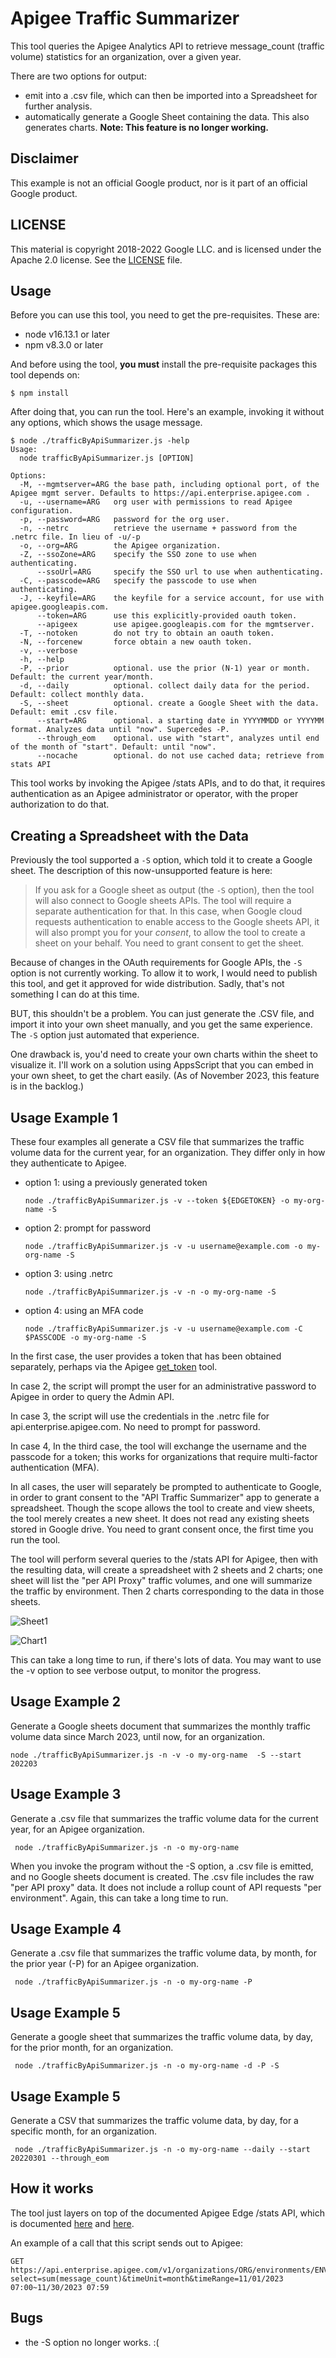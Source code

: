 # Apigee Traffic Summarizer

This tool queries the Apigee Analytics API to retrieve message_count (traffic
volume) statistics for an organization, over a given year.

There are two options for output:

- emit into a .csv file, which can then be imported into a Spreadsheet for further analysis.
- automatically generate a Google Sheet containing the data. This also generates charts. **Note: This feature is no longer working.**

## Disclaimer

This example is not an official Google product, nor is it part of an official Google product.

## LICENSE

This material is copyright 2018-2022 Google LLC.
and is licensed under the Apache 2.0 license. See the [LICENSE](LICENSE) file.

## Usage

Before you can use this tool, you need to get the pre-requisites. These are:
 * node v16.13.1 or later
 * npm v8.3.0 or later

And before using the tool, **you must** install the pre-requisite packages this tool depends on:
```
$ npm install
```

After doing that, you can run the tool. Here's an example, invoking it without
any options, which shows the usage message.

```
$ node ./trafficByApiSummarizer.js -help
Usage:
  node trafficByApiSummarizer.js [OPTION]

Options:
  -M, --mgmtserver=ARG the base path, including optional port, of the Apigee mgmt server. Defaults to https://api.enterprise.apigee.com .
  -u, --username=ARG   org user with permissions to read Apigee configuration.
  -p, --password=ARG   password for the org user.
  -n, --netrc          retrieve the username + password from the .netrc file. In lieu of -u/-p
  -o, --org=ARG        the Apigee organization.
  -Z, --ssoZone=ARG    specify the SSO zone to use when authenticating.
      --ssoUrl=ARG     specify the SSO url to use when authenticating.
  -C, --passcode=ARG   specify the passcode to use when authenticating.
  -J, --keyfile=ARG    the keyfile for a service account, for use with apigee.googleapis.com.
      --token=ARG      use this explicitly-provided oauth token.
      --apigeex        use apigee.googleapis.com for the mgmtserver.
  -T, --notoken        do not try to obtain an oauth token.
  -N, --forcenew       force obtain a new oauth token.
  -v, --verbose
  -h, --help
  -P, --prior          optional. use the prior (N-1) year or month. Default: the current year/month.
  -d, --daily          optional. collect daily data for the period. Default: collect monthly data.
  -S, --sheet          optional. create a Google Sheet with the data. Default: emit .csv file.
      --start=ARG      optional. a starting date in YYYYMMDD or YYYYMM format. Analyzes data until "now". Supercedes -P.
      --through_eom    optional. use with "start", analyzes until end of the month of "start". Default: until "now".
      --nocache        optional. do not use cached data; retrieve from stats API
```

This tool works by invoking the Apigee /stats APIs, and to do that, it requires
authentication as an Apigee administrator or operator, with the proper authorization to do
that.


## Creating a Spreadsheet with the Data

Previously the tool supported a `-S` option, which told it to create a Google
sheet.  The description of this now-unsupported feature is here:

> If you ask for a Google sheet as output (the `-S` option), then the tool will
also connect to Google sheets APIs. The tool will require a separate
authentication for that.  In this case, when Google cloud requests
authentication to enable access to the Google sheets API, it will also prompt
you for your _consent_, to allow the tool to create a sheet on your behalf. You
need to grant consent to get the sheet.

Because of changes in the OAuth requirements for Google APIs, the `-S`
option is not currently working.  To allow it to work, I would need to publish
this tool, and get it approved for wide distribution.  Sadly, that's not
something I can do at this time.

BUT, this shouldn't be a problem. You can just generate the .CSV file, and
import it into your own sheet manually, and you get the same experience. The
`-S` option just automated that experience.

One drawback is, you'd need to create your own charts within the sheet to
visualize it.  I'll work on a solution using AppsScript that you can embed in
your own sheet, to get the chart easily. (As of November 2023, this feature is in the backlog.)


## Usage Example 1

These four examples all generate a CSV file that summarizes the traffic volume data for
the current year, for an organization.  They differ only in how they authenticate to Apigee.

* option 1: using a previously generated token
  ```
  node ./trafficByApiSummarizer.js -v --token ${EDGETOKEN} -o my-org-name -S
  ```

* option 2: prompt for password
  ```
  node ./trafficByApiSummarizer.js -v -u username@example.com -o my-org-name -S
  ```
* option 3: using .netrc
  ```
  node ./trafficByApiSummarizer.js -v -n -o my-org-name -S
  ```

* option 4: using an MFA code
  ```
  node ./trafficByApiSummarizer.js -v -u username@example.com -C $PASSCODE -o my-org-name -S
  ```


In the first case, the user provides a token that has been obtained separately, perhaps via the Apigee [get_token](https://docs.apigee.com/api-platform/system-administration/auth-tools) tool.

In case 2, the script will prompt the user for an administrative
password to Apigee in order to query the Admin API.

In case 3, the
script will use the credentials in the .netrc file for
api.enterprise.apigee.com. No need to prompt for password.

In case 4, In the third case, the tool will exchange the
username and the passcode for a token; this works for organizations that require
multi-factor authentication (MFA).

In all cases, the user will separately be prompted to authenticate to Google, in order to
grant consent to the "API Traffic Summarizer" app to generate a
spreadsheet. Though the scope allows the tool to create and view sheets, the
tool merely creates a new sheet. It does not read any existing sheets stored in
Google drive. You need to grant consent once, the first time you run the tool.

The tool will perform several queries to the /stats API for Apigee, then with
the resulting data, will create a spreadsheet with 2 sheets and 2 charts; one sheet will
list the "per API Proxy" traffic volumes, and one will summarize the traffic by
environment. Then 2 charts corresponding to the data in those sheets.


![Sheet1](images/screenshot-20180907-083518.png "per-API Proxy traffic sheet")

![Chart1](images/screenshot-20180907-083533.png "per-API Proxy traffic chart")


This can take a long time to run, if there's lots of data. You may want to use
the -v option to see verbose output, to monitor the progress.


## Usage Example 2

Generate a Google sheets document that summarizes the monthly traffic volume data since
March 2023,  until now, for an organization.

```
node ./trafficByApiSummarizer.js -n -v -o my-org-name  -S --start 202203
```


## Usage Example 3

Generate a .csv file that summarizes the traffic volume data for the current
year, for an Apigee organization.

```
 node ./trafficByApiSummarizer.js -n -o my-org-name
```


When you invoke the program without the -S option, a .csv file is emitted, and
no Google sheets document is created. The .csv file includes the raw "per API
proxy" data. It does not include a rollup count of API requests "per environment".  Again, this
can take a long time to run.


## Usage Example 4

Generate a .csv file that summarizes the traffic volume data, by month, for the prior year (-P) for an Apigee organization.


```
 node ./trafficByApiSummarizer.js -n -o my-org-name -P
```

## Usage Example 5

Generate a google sheet that summarizes the traffic volume data, by day, for the prior month, for an organization.

```
 node ./trafficByApiSummarizer.js -n -o my-org-name -d -P -S
```

## Usage Example 5

Generate a CSV that summarizes the traffic volume data, by day, for a specific month, for an organization.

```
 node ./trafficByApiSummarizer.js -n -o my-org-name --daily --start 20220301 --through_eom
```

## How it works

The tool just layers on top of the documented Apigee Edge /stats API, which is documented [here](https://cloud.google.com/apigee/docs/reference/apis/apigee/rest/v1/organizations.environments.stats?skip_cache=true) and [here](https://docs.apigee.com/api-platform/analytics/71-retrieve-and-filter-metrics-for-a-dimension-from-apigee-analytics-services).

An example of a call that this script sends out to Apigee:

```
GET https://api.enterprise.apigee.com/v1/organizations/ORG/environments/ENV/stats/apis?select=sum(message_count)&timeUnit=month&timeRange=11/01/2023 07:00~11/30/2023 07:59
```


## Bugs

* the -S option no longer works. :(

